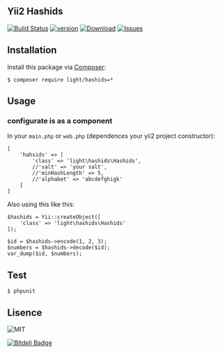 Yii2 Hashids
------------
[![Build Status](https://img.shields.io/travis/lichunqiang/hashids.svg?style=flat-square)](http://travis-ci.org/lichunqiang/hashids)
[![version](https://img.shields.io/packagist/v/light/hashids.svg?style=flat-square)](https://packagist.org/packages/light/hashids)
[![Download](https://img.shields.io/packagist/dd/light/hashids.svg?style=flat-square)](https://packagist.org/packages/light/hashids)
[![Issues](https://img.shields.io/github/issues/lichunqiang/hashids.svg?style=flat-square)](https://github.com/lichunqiang/hashids/issues)


## Installation

Install this package via [Composer](https://getcomposer.org/):

```
$ composer require light/hashids=*
```

## Usage

### configurate is as a component

In your `main.php` or `web.php` (dependences your yii2 project constructor):

```
[
	'hahsids' => [
		'class' => 'light\hashids\Hashids',
		//'salt' => 'your salt',
		//'minHashLength' => 5,
		//'alphabet' => 'abcdefghigk'
	]
]
```

Also using this like this:

```
$hashids = Yii::createObject([
	'class' => 'light\hashids\Hashids'
]);

$id = $hashids->encode(1, 2, 3);
$numbers = $hashids->decode($id);
var_dump($id, $numbers);
```

## Test

```
$ phpunit
```

## Lisence

![MIT](https://img.shields.io/badge/license-MIT-blue.svg?style=flat-square)


[![Bitdeli Badge](https://d2weczhvl823v0.cloudfront.net/lichunqiang/hashids/trend.png)](https://bitdeli.com/free "Bitdeli Badge")

